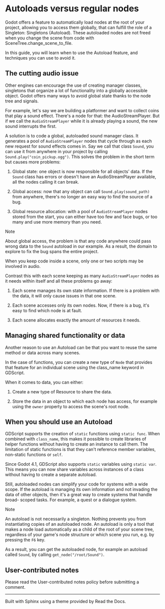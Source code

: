 # Autoloads versus regular nodes

Godot offers a feature to automatically load nodes at the root of your
project, allowing you to access them globally, that can fulfill the role of a
Singleton: Singletons (Autoload). These autoloaded nodes are not freed when
you change the scene from code with SceneTree.change_scene_to_file.

In this guide, you will learn when to use the Autoload feature, and techniques
you can use to avoid it.

## The cutting audio issue

Other engines can encourage the use of creating manager classes, singletons
that organize a lot of functionality into a globally accessible object. Godot
offers many ways to avoid global state thanks to the node tree and signals.

For example, let's say we are building a platformer and want to collect coins
that play a sound effect. There's a node for that: the AudioStreamPlayer. But
if we call the `AudioStreamPlayer` while it is already playing a sound, the
new sound interrupts the first.

A solution is to code a global, autoloaded sound manager class. It generates a
pool of `AudioStreamPlayer` nodes that cycle through as each new request for
sound effects comes in. Say we call that class `Sound`, you can use it from
anywhere in your project by calling `Sound.play("coin_pickup.ogg")`. This
solves the problem in the short term but causes more problems:

  1. Global state: one object is now responsible for all objects' data. If the `Sound` class has errors or doesn't have an AudioStreamPlayer available, all the nodes calling it can break.

  2. Global access: now that any object can call `Sound.play(sound_path)` from anywhere, there's no longer an easy way to find the source of a bug.

  3. Global resource allocation: with a pool of `AudioStreamPlayer` nodes stored from the start, you can either have too few and face bugs, or too many and use more memory than you need.

Note

About global access, the problem is that any code anywhere could pass wrong
data to the `Sound` autoload in our example. As a result, the domain to
explore to fix the bug spans the entire project.

When you keep code inside a scene, only one or two scripts may be involved in
audio.

Contrast this with each scene keeping as many `AudioStreamPlayer` nodes as it
needs within itself and all these problems go away:

  1. Each scene manages its own state information. If there is a problem with the data, it will only cause issues in that one scene.

  2. Each scene accesses only its own nodes. Now, if there is a bug, it's easy to find which node is at fault.

  3. Each scene allocates exactly the amount of resources it needs.

## Managing shared functionality or data

Another reason to use an Autoload can be that you want to reuse the same
method or data across many scenes.

In the case of functions, you can create a new type of `Node` that provides
that feature for an individual scene using the class_name keyword in GDScript.

When it comes to data, you can either:

  1. Create a new type of Resource to share the data.

  2. Store the data in an object to which each node has access, for example using the `owner` property to access the scene's root node.

## When you should use an Autoload

GDScript supports the creation of `static` functions using `static func`. When
combined with `class_name`, this makes it possible to create libraries of
helper functions without having to create an instance to call them. The
limitation of static functions is that they can't reference member variables,
non-static functions or `self`.

Since Godot 4.1, GDScript also supports `static` variables using `static var`.
This means you can now share variables across instances of a class without
having to create a separate autoload.

Still, autoloaded nodes can simplify your code for systems with a wide scope.
If the autoload is managing its own information and not invading the data of
other objects, then it's a great way to create systems that handle broad-
scoped tasks. For example, a quest or a dialogue system.

Note

An autoload is not necessarily a singleton. Nothing prevents you from
instantiating copies of an autoloaded node. An autoload is only a tool that
makes a node load automatically as a child of the root of your scene tree,
regardless of your game's node structure or which scene you run, e.g. by
pressing the `F6` key.

As a result, you can get the autoloaded node, for example an autoload called
`Sound`, by calling `get_node("/root/Sound")`.

## User-contributed notes

Please read the User-contributed notes policy before submitting a comment.

* * *

Built with Sphinx using a theme provided by Read the Docs.

